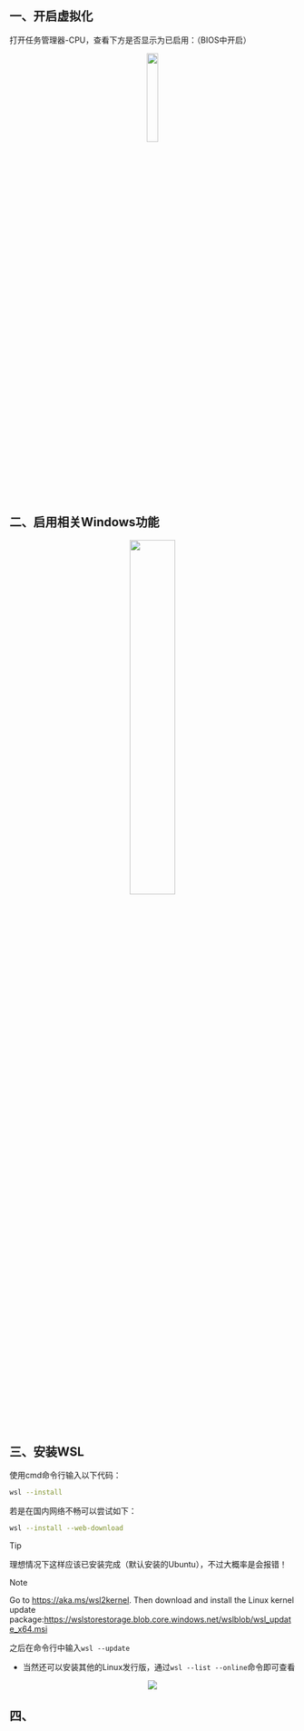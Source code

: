 ## 一、开启虚拟化
打开任务管理器-CPU，查看下方是否显示为已启用：（BIOS中开启）
<div align=center>
<img src="https://github.com/user-attachments/assets/dad8dbb4-52f0-42cc-b9e1-0ef4a4d9b0a7" width="20%" height="20%"/>
</div>

## 二、启用相关Windows功能
<div align=center>
<img src="https://img-bca.pages.dev/file/99b39c134ecc0fcf99c31.png" width="40%" height="40%"/>
</div>

## 三、安装WSL
使用cmd命令行输入以下代码：
```bash
wsl --install
```
若是在国内网络不畅可以尝试如下：
```bash
wsl --install --web-download
```
> [!TIP]
> 理想情况下这样应该已安装完成（默认安装的Ubuntu），不过大概率是会报错！

> [!NOTE]
> Go to https://aka.ms/wsl2kernel. Then download and install the Linux kernel update package:https://wslstorestorage.blob.core.windows.net/wslblob/wsl_update_x64.msi

之后在命令行中输入`wsl --update`

- 当然还可以安装其他的Linux发行版，通过`wsl --list --online`命令即可查看
<div align=center>
<img src="https://img-bca.pages.dev/file/9b3fdff2120a679b8cacf.png" />
</div>

## 四、